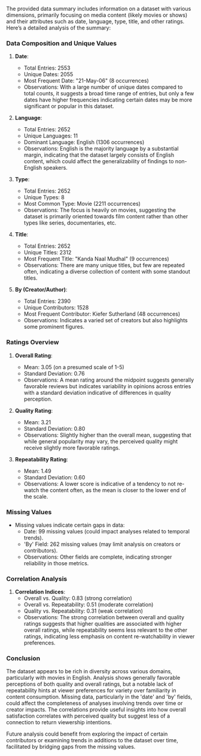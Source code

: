The provided data summary includes information on a dataset with various dimensions, primarily focusing on media content (likely movies or shows) and their attributes such as date, language, type, title, and other ratings. Here’s a detailed analysis of the summary:

### Data Composition and Unique Values
1. **Date**: 
   - Total Entries: 2553
   - Unique Dates: 2055
   - Most Frequent Date: "21-May-06" (8 occurrences)
   - Observations: With a large number of unique dates compared to total counts, it suggests a broad time range of entries, but only a few dates have higher frequencies indicating certain dates may be more significant or popular in this dataset.

2. **Language**:
   - Total Entries: 2652
   - Unique Languages: 11
   - Dominant Language: English (1306 occurrences)
   - Observations: English is the majority language by a substantial margin, indicating that the dataset largely consists of English content, which could affect the generalizability of findings to non-English speakers.

3. **Type**:
   - Total Entries: 2652
   - Unique Types: 8
   - Most Common Type: Movie (2211 occurrences)
   - Observations: The focus is heavily on movies, suggesting the dataset is primarily oriented towards film content rather than other types like series, documentaries, etc.

4. **Title**:
   - Total Entries: 2652
   - Unique Titles: 2312
   - Most Frequent Title: "Kanda Naal Mudhal" (9 occurrences)
   - Observations: There are many unique titles, but few are repeated often, indicating a diverse collection of content with some standout titles.

5. **By (Creator/Author)**:
   - Total Entries: 2390
   - Unique Contributors: 1528
   - Most Frequent Contributor: Kiefer Sutherland (48 occurrences)
   - Observations: Indicates a varied set of creators but also highlights some prominent figures.

### Ratings Overview
1. **Overall Rating**:
   - Mean: 3.05 (on a presumed scale of 1-5)
   - Standard Deviation: 0.76
   - Observations: A mean rating around the midpoint suggests generally favorable reviews but indicates variability in opinions across entries with a standard deviation indicative of differences in quality perception.

2. **Quality Rating**:
   - Mean: 3.21
   - Standard Deviation: 0.80
   - Observations: Slightly higher than the overall mean, suggesting that while general popularity may vary, the perceived quality might receive slightly more favorable ratings.

3. **Repeatability Rating**:
   - Mean: 1.49
   - Standard Deviation: 0.60
   - Observations: A lower score is indicative of a tendency to not re-watch the content often, as the mean is closer to the lower end of the scale.

### Missing Values
- Missing values indicate certain gaps in data:
   - Date: 99 missing values (could impact analyses related to temporal trends).
   - 'By' Field: 262 missing values (may limit analysis on creators or contributors).
   - Observations: Other fields are complete, indicating stronger reliability in those metrics.

### Correlation Analysis
1. **Correlation Indices**:
   - Overall vs. Quality: 0.83 (strong correlation)
   - Overall vs. Repeatability: 0.51 (moderate correlation)
   - Quality vs. Repeatability: 0.31 (weak correlation)
   - Observations: The strong correlation between overall and quality ratings suggests that higher qualities are associated with higher overall ratings, while repeatability seems less relevant to the other ratings, indicating less emphasis on content re-watchability in viewer preferences.

### Conclusion
The dataset appears to be rich in diversity across various domains, particularly with movies in English. Analysis shows generally favorable perceptions of both quality and overall ratings, but a notable lack of repeatability hints at viewer preferences for variety over familiarity in content consumption. Missing data, particularly in the 'date' and 'by' fields, could affect the completeness of analyses involving trends over time or creator impacts. The correlations provide useful insights into how overall satisfaction correlates with perceived quality but suggest less of a connection to return viewership intentions. 

Future analysis could benefit from exploring the impact of certain contributors or examining trends in additions to the dataset over time, facilitated by bridging gaps from the missing values.